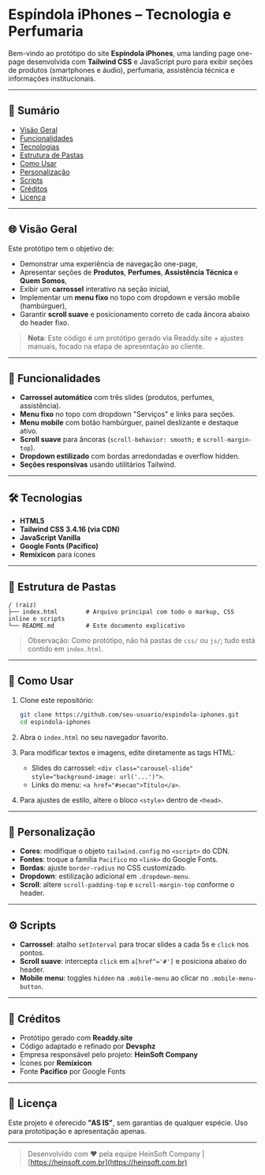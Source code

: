 # Espíndola iPhones – Tecnologia e Perfumaria

Bem-vindo ao protótipo do site **Espíndola iPhones**, uma landing page one-page desenvolvida com **Tailwind CSS** e JavaScript puro para exibir seções de produtos (smartphones e áudio), perfumaria, assistência técnica e informações institucionais.

---

## 📌 Sumário

* [Visão Geral](#visão-geral)
* [Funcionalidades](#funcionalidades)
* [Tecnologias](#tecnologias)
* [Estrutura de Pastas](#estrutura-de-pastas)
* [Como Usar](#como-usar)
* [Personalização](#personalização)
* [Scripts](#scripts)
* [Créditos](#créditos)
* [Licença](#licença)

---

## 🌐 Visão Geral

Este protótipo tem o objetivo de:

* Demonstrar uma experiência de navegação one-page,
* Apresentar seções de **Produtos**, **Perfumes**, **Assistência Técnica** e **Quem Somos**,
* Exibir um **carrossel** interativo na seção inicial,
* Implementar um **menu fixo** no topo com dropdown e versão mobile (hambúrguer),
* Garantir **scroll suave** e posicionamento correto de cada âncora abaixo do header fixo.

> **Nota**: Este código é um protótipo gerado via Readdy.site + ajustes manuais, focado na etapa de apresentação ao cliente.

---

## 🚀 Funcionalidades

* **Carrossel automático** com três slides (produtos, perfumes, assistência).
* **Menu fixo** no topo com dropdown "Serviços" e links para seções.
* **Menu mobile** com botão hambúrguer, painel deslizante e destaque ativo.
* **Scroll suave** para âncoras (`scroll-behavior: smooth;` e `scroll-margin-top`).
* **Dropdown estilizado** com bordas arredondadas e overflow hidden.
* **Seções responsivas** usando utilitários Tailwind.

---

## 🛠️ Tecnologias

* **HTML5**
* **Tailwind CSS 3.4.16 (via CDN)**
* **JavaScript Vanilla**
* **Google Fonts (Pacifico)**
* **Remixicon** para ícones

---

## 📂 Estrutura de Pastas

```text
/ (raiz)
├── index.html        # Arquivo principal com todo o markup, CSS inline e scripts
└── README.md         # Este documento explicativo
```

> Observação: Como protótipo, não há pastas de `css/` ou `js/`; tudo está contido em `index.html`.

---

## 📝 Como Usar

1. Clone este repositório:

   ```bash
   git clone https://github.com/seu-usuario/espindola-iphones.git
   cd espindola-iphones
   ```
2. Abra o `index.html` no seu navegador favorito.
3. Para modificar textos e imagens, edite diretamente as tags HTML:

   * Slides do carrossel: `<div class="carousel-slide" style="background-image: url('...')">`.
   * Links do menu: `<a href="#secao">Título</a>`.
4. Para ajustes de estilo, altere o bloco `<style>` dentro de `<head>`.

---

## 🎨 Personalização

* **Cores**: modifique o objeto `tailwind.config` no `<script>` do CDN.
* **Fontes**: troque a família `Pacifico` no `<link>` do Google Fonts.
* **Bordas**: ajuste `border-radius` no CSS customizado.
* **Dropdown**: estilização adicional em `.dropdown-menu`.
* **Scroll**: altere `scroll-padding-top` e `scroll-margin-top` conforme o header.

---

## ⚙️ Scripts

* **Carrossel**: atalho `setInterval` para trocar slides a cada 5s e `click` nos pontos.
* **Scroll suave**: intercepta `click` em `a[href^='#']` e posiciona abaixo do header.
* **Mobile menu**: toggles `hidden` na `.mobile-menu` ao clicar no `.mobile-menu-button`.

---

## 🤝 Créditos

* Protótipo gerado com **Readdy.site**
* Código adaptado e refinado por **Devsphz**
* Empresa responsável pelo projeto: **HeinSoft Company**
* Ícones por **Remixicon**
* Fonte **Pacifico** por Google Fonts

---

## 📄 Licença

Este projeto é oferecido **"AS IS"**, sem garantias de qualquer espécie. Uso para prototipação e apresentação apenas.

---

> Desenvolvido com ♥ pela equipe HeinSoft Company | [https://heinsoft.com.br](https://heinsoft.com.br)
